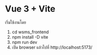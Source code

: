 # Vue 3 + Vite

เริ่มใช้งานโดย 
1. cd wsms_frontend
2. npm install -D vite
3. npm run dev
4. เปิด browser แล้วไปที่ http://localhost:5173/
